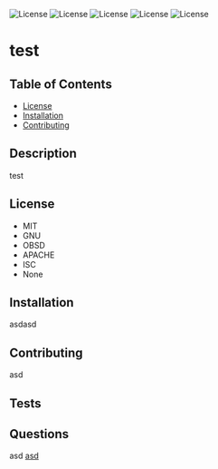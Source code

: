 ![License](https://img.shields.io/static/v1?label=License&message=MIT&color=BLUE) ![License](https://img.shields.io/static/v1?label=License&message=GNU&color=BLUE) ![License](https://img.shields.io/static/v1?label=License&message=OBSD&color=BLUE) ![License](https://img.shields.io/static/v1?label=License&message=APACHE&color=BLUE) ![License](https://img.shields.io/static/v1?label=License&message=ISC&color=BLUE) 
# test  

## Table of Contents
* [License](#license)
* [Installation](#installation)
* [Contributing](#contributing)

## Description 
test

## License
* MIT 
* GNU 
* OBSD 
* APACHE 
* ISC 
* None

## Installation
asdasd

## Contributing
asd

## Tests

## Questions
asd
[asd](https://github.comasd)

